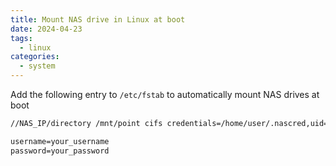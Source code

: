 ```yaml
---
title: Mount NAS drive in Linux at boot
date: 2024-04-23
tags:
  - linux
categories:
  - system
---
```


Add the following entry to `/etc/fstab` to automatically mount NAS drives at boot

<!-- more -->

```txt title="/etc/fstab"
//NAS_IP/directory /mnt/point cifs credentials=/home/user/.nascred,uid=1000,gid=1000,x-systemd.automount,x-systemd.mount-timeout=10  0  0
```

```txt title="/home/user/.nascred"
username=your_username
password=your_password
```
